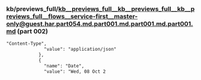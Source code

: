### kb/previews_full/kb__previews_full__kb__previews_full__kb__previews_full__flows__service-first__master-only@guest.har.part054.md.part001.md.part001.md.part001.md (part 002)

```md
"Content-Type",
              "value": "application/json"
            },
            {
              "name": "Date",
              "value": "Wed, 08 Oct 2
```

```
